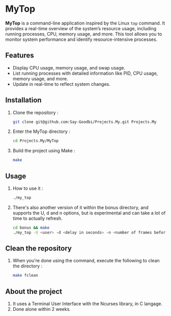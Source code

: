 # MyTop

**MyTop** is a command-line application inspired by the Linux `top` command. It provides a real-time overview of the system’s resource usage, including running processes, CPU, memory usage, and more. This tool allows you to monitor system performance and identify resource-intensive processes.

## Features
- Display CPU usage, memory usage, and swap usage.
- List running processes with detailed information like PID, CPU usage, memory usage, and more.
- Update in real-time to reflect system changes.

## Installation
1. Clone the repository :
   ```bash
   git clone git@github.com:Say-Goodbi/Projects.My.git Projects.My
2. Enter the MyTop directory :
   ```bash
   cd Projects.My/MyTop
3. Build the project using Make :
   ```bash
   make 

## Usage
1. How to use it :
   ```bash
   ./my_top
2. There's also another version of it within the bonus directory, and supports the U, d and n options,
   but is experimental and can take a lot of time to actually refresh.
   ```bash
   cd bonus && make
   ./my_top -U <user> -d <delay in seconds> -n <number of frames before closing the interface>

## Clean the repository
1. When you're done using the command, execute the following to clean the directory :
   ```bash
   make fclean

## About the project
1. It uses a Terminal User Interface with the Ncurses library, in C langage.
2. Done alone within 2 weeks.
